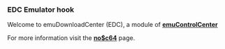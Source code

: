 ### EDC Emulator hook

Welcome to emuDownloadCenter (EDC), a module of [**emuControlCenter**](https://github.com/PhoenixInteractiveNL/emuControlCenter/wiki/)

For more information visit the [**no$c64**](https://github.com/PhoenixInteractiveNL/emuDownloadCenter/wiki/Emulator-noc64#menu) page.
